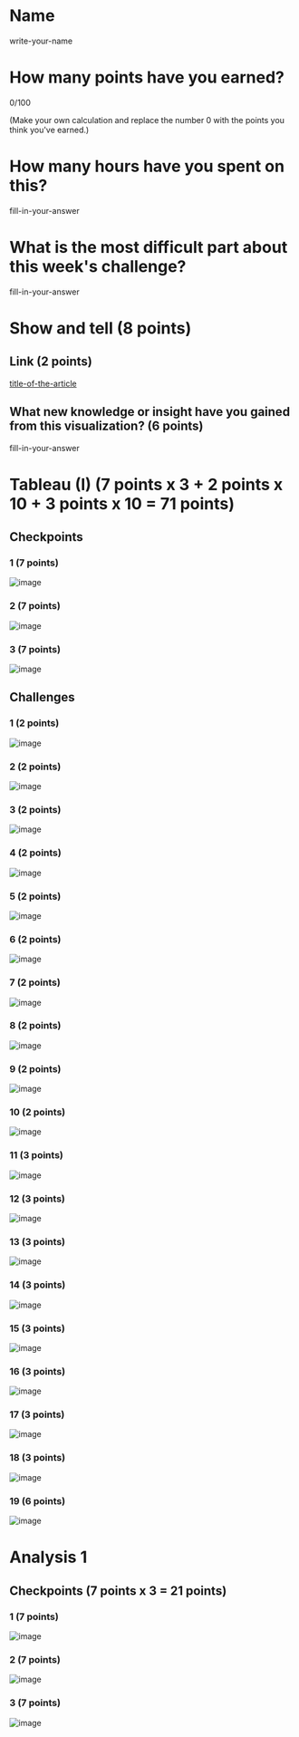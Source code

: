 # Name

write-your-name

# How many points have you earned?

0/100

(Make your own calculation and replace the number 0 with the points you think you've earned.)

# How many hours have you spent on this?

fill-in-your-answer

# What is the most difficult part about this week's challenge?

fill-in-your-answer

# Show and tell (8 points)

## Link (2 points)

[title-of-the-article](http://link-to-an-interesting-visualization-involving-a-map)

## What new knowledge or insight have you gained from this visualization? (6 points)

fill-in-your-answer

# Tableau (I) (7 points x 3 + 2 points x 10 + 3 points x 10 = 71 points)

## Checkpoints

### 1 (7 points)

![image](https://www.dropbox.com/s/6p5cdb6fyen494d/Screenshot%202014-09-27%2014.19.09.png?dl=1)

### 2 (7 points)

![image](https://www.dropbox.com/s/namwyyhyibpmthv/Screenshot%202014-09-27%2014.25.11.png?dl=1)

### 3 (7 points)

![image](https://www.dropbox.com/s/ew2b3882npujjqi/Screenshot%202014-09-27%2014.36.01.png?dl=1)

## Challenges

### 1 (2 points)

![image](https://www.dropbox.com/s/sjqs31rek595lww/Screenshot%202014-09-27%2014.46.30.png?dl=1)

### 2 (2 points)

![image](https://www.dropbox.com/s/8xalaayl24yx520/Screenshot%202014-09-27%2014.46.48.png?dl=1)

### 3 (2 points)

![image](https://www.dropbox.com/s/9fgx2gws8m072ea/Screenshot%202014-09-27%2014.47.09.png?dl=1)

### 4 (2 points)

![image](https://www.dropbox.com/s/ky1vdjxthqhpkf8/Screenshot%202014-09-27%2014.49.57.png?dl=1)

### 5 (2 points)

![image](https://www.dropbox.com/s/2xf83yoohkdbcf3/Screenshot%202014-09-27%2014.52.33.png?dl=1)

### 6 (2 points)

![image](https://www.dropbox.com/s/m9mf8gkj7n7d33w/Screenshot%202014-09-27%2014.54.58.png?dl=1)

### 7 (2 points)

![image](https://www.dropbox.com/s/w7nds9l7b7rmxut/Screenshot%202014-09-27%2014.56.22.png?dl=1)

### 8 (2 points)

![image](https://www.dropbox.com/s/ht92i22td38v7mm/Screenshot%202014-09-27%2014.57.13.png?dl=1)

### 9 (2 points)

![image](https://www.dropbox.com/s/ls0f1vum5cnis4a/Screenshot%202014-09-27%2014.58.50.png?dl=1)

### 10 (2 points)

![image](https://www.dropbox.com/s/40bm6fxkpqrad8p/Screenshot%202014-09-27%2015.00.43.png?dl=1)

### 11 (3 points)

![image](https://www.dropbox.com/s/100aga12robfsst/Screenshot%202014-09-27%2015.01.48.png?dl=1)

### 12 (3 points)

![image](https://www.dropbox.com/s/gxrdw9bxjxfkyks/Screenshot%202014-09-27%2015.02.43.png?dl=1)

### 13 (3 points)

![image](https://www.dropbox.com/s/1h9915dntiw2dkk/Screenshot%202014-09-27%2015.03.04.png?dl=1)

### 14 (3 points)

![image](https://www.dropbox.com/s/29uk23am33cr6lg/Screenshot%202014-09-27%2015.05.35.png?dl=1)

### 15 (3 points)

![image](https://www.dropbox.com/s/wkah0askvvz8rrr/Screenshot%202014-09-27%2015.09.12.png?dl=1)

### 16 (3 points)

![image](https://www.dropbox.com/s/row1zoa7n0rj17n/Screenshot%202014-09-27%2015.11.15.png?dl=1)

### 17 (3 points)

![image](https://www.dropbox.com/s/xecc3x4loc2v6n2/Screenshot%202014-09-27%2015.12.52.png?dl=1)

### 18 (3 points)

![image](https://www.dropbox.com/s/tghiwx0f8067w6a/Screenshot%202014-09-27%2015.15.21.png?dl=1)

### 19 (6 points)

![image](https://www.dropbox.com/s/uuz23kmovpdzcq0/Screenshot%202014-09-27%2015.16.36.png?dl=1)



# Analysis 1

## Checkpoints (7 points x 3 = 21 points)

### 1 (7 points)

![image](image.png?raw=true)

### 2 (7 points)

![image](image.png?raw=true)

### 3 (7 points)

![image](image.png?raw=true)
